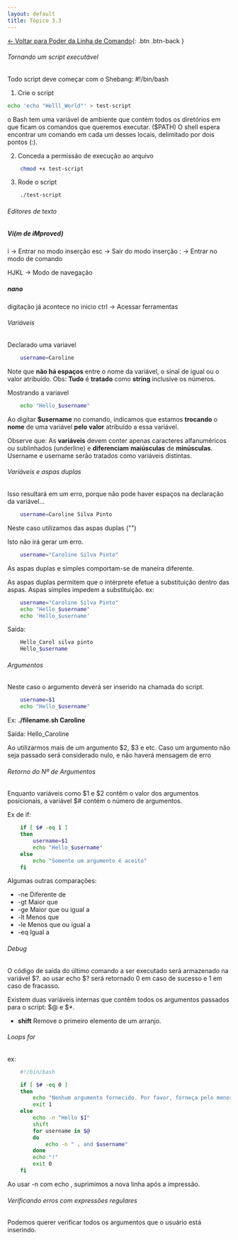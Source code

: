 ```yaml
---
layout: default 
title: Tópico 3.3
---
```


[← Voltar para Poder da Linha de Comando](/linux-essentials/01-book-lpi/Topico-03-Poder-da-Linha-de-Comando/){: .btn .btn-back }

###### Tornando um script executável

Todo script deve começar com o Shebang:
    #!/bin/bash

1. Crie o script

```sh
echo 'echo "Helll_World"' > test-script
```
o Bash tem uma variável de ambiente que contém todos os
diretórios em que ficam os comandos que queremos executar.
($PATH)
O shell espera encontrar um comando em cada um desses locais, delimitado por dois pontos (:).

2. Conceda a permissão de execução ao arquivo

```sh
    chmod +x test-script
```
3. Rode o script

```sh
    ./test-script
```

###### Editores de texto

##### Vi(m de iMproved)
i   -> Entrar no modo inserção
esc -> Sair do modo inserção
:   -> Entrar no modo de comando

HJKL -> Modo de navegação

##### nano

digitação já acontece no inicio
ctrl -> Acessar ferramentas

###### Variáveis

Declarado uma variavel

```sh
    username=Caroline
```
Note que **não há espaços** entre o nome da variável, o sinal de igual ou o valor atribuído.
Obs: **Tudo** é **tratado** como **string** inclusive os números.

Mostrando a variavel
```sh
    echo "Hello_$username"
```
Ao digitar **$username** no comando, indicamos que estamos **trocando** 
o **nome** de uma variável **pelo** **valor** atribuído a essa variável.

Observe que:
As **variáveis** devem conter apenas caracteres alfanuméricos ou sublinhados (underline) e
**diferenciam** **maiúsculas** de **minúsculas**. Username e username serão tratados como variáveis
distintas.

###### Variáveis e aspas duplas

Isso resultará em um erro, porque não pode haver espaços na declaração da variável...
```sh
    username=Caroline Silva Pinto
```
Neste caso utilizamos das aspas duplas ("")

Isto não irá gerar um erro.
```sh
    username="Caroline Silva Pinto"
```

As aspas duplas e simples comportam-se de maneira diferente.

As aspas duplas permitem que o intérprete efetue a substituição dentro das aspas. Aspas simples impedem a substituição.
ex: 
```sh
    username="Caroline Silva Pinto"
    echo "Hello_$username"
    echo 'Hello_$username'
```
Saída: 

```sh
    Hello_Carol silva pinto
    Hello_$username
```

###### Argumentos

Neste caso o argumento deverá ser inserido na chamada do script.
```sh
    username=$1
    echo "Hello_$username"
```
Ex: **./filename.sh Caroline**

Saída:
     Hello_Caroline

Ao utilizarmos mais de um argumento $2, $3 e etc. Caso um argumento não seja passado será considerado nulo, e não haverá mensagem de erro

###### Retorno do Nº de Argumentos

Enquanto variáveis como $1 e $2 contêm o valor dos argumentos posicionais, a variável $#
contém o número de argumentos.

Ex de if:

```sh
    if [ $# -eq 1 ]
    then    
        username=$1
        echo "Hello_$username"
    else
        echo "Somente um argumento é aceito"
    fi
```

Algumas outras comparações: 
* -ne Diferente de
* -gt Maior que
* -ge Maior que ou igual a
* -lt Menos que
* -le Menos que ou igual a
* -eq Igual a

###### Debug
O código de saída do último comando a ser executado será armazenado na variável $?.
ao usar echo $? será retornado 0 em caso de sucesso e 1 em caso de fracasso.

Existem duas variáveis internas que contêm todos os argumentos passados para o script: $@ e $*.

- **shift** Remove o primeiro elemento de um arranjo.

###### Loops for

ex:

```sh
    #!/bin/bash

    if [ $# -eq 0 ]
    then
        echo "Nenhum argumento fornecido. Por favor, forneça pelo menos um argumento."
        exit 1
    else
        echo -n "Hello $1"
        shift
        for username in $@
        do
            echo -n " , and $username"
        done
        echo "!"
        exit 0
    fi
```

Ao usar -n com echo , suprimimos a nova linha após a impressão.

###### Verificando erros com expressões regulares

Podemos querer verificar todos os argumentos que o usuário está inserindo.
